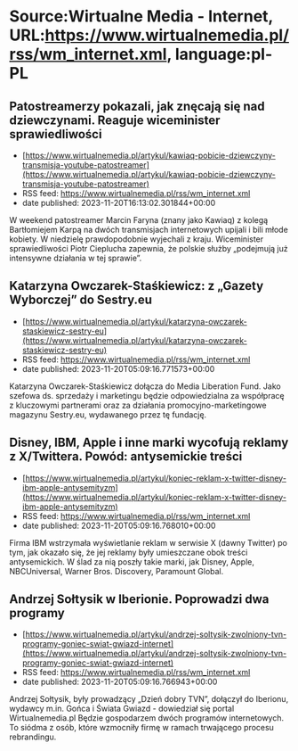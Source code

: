 # Source:Wirtualne Media - Internet, URL:https://www.wirtualnemedia.pl/rss/wm_internet.xml, language:pl-PL

## Patostreamerzy pokazali, jak znęcają się nad dziewczynami. Reaguje wiceminister sprawiedliwości
 - [https://www.wirtualnemedia.pl/artykul/kawiaq-pobicie-dziewczyny-transmisja-youtube-patostreamer](https://www.wirtualnemedia.pl/artykul/kawiaq-pobicie-dziewczyny-transmisja-youtube-patostreamer)
 - RSS feed: https://www.wirtualnemedia.pl/rss/wm_internet.xml
 - date published: 2023-11-20T16:13:02.301844+00:00

W weekend patostreamer Marcin Faryna (znany jako Kawiaq) z kolegą Bartłomiejem Karpą na dwóch transmisjach internetowych upijali i bili młode kobiety. W niedzielę prawdopodobnie wyjechali z kraju. Wiceminister sprawiedliwości Piotr Cieplucha zapewnia, że polskie służby „podejmują już intensywne działania w tej sprawie”.

## Katarzyna Owczarek-Staśkiewicz: z „Gazety Wyborczej” do Sestry.eu
 - [https://www.wirtualnemedia.pl/artykul/katarzyna-owczarek-staskiewicz-sestry-eu](https://www.wirtualnemedia.pl/artykul/katarzyna-owczarek-staskiewicz-sestry-eu)
 - RSS feed: https://www.wirtualnemedia.pl/rss/wm_internet.xml
 - date published: 2023-11-20T05:09:16.771573+00:00

Katarzyna Owczarek-Staśkiewicz dołącza do Media Liberation Fund. Jako szefowa ds. sprzedaży i marketingu będzie odpowiedzialna za współpracę z kluczowymi partnerami oraz za działania promocyjno-marketingowe magazynu Sestry.eu, wydawanego przez tę fundację.

## Disney, IBM, Apple i inne marki wycofują reklamy z X/Twittera. Powód: antysemickie treści
 - [https://www.wirtualnemedia.pl/artykul/koniec-reklam-x-twitter-disney-ibm-apple-antysemityzm](https://www.wirtualnemedia.pl/artykul/koniec-reklam-x-twitter-disney-ibm-apple-antysemityzm)
 - RSS feed: https://www.wirtualnemedia.pl/rss/wm_internet.xml
 - date published: 2023-11-20T05:09:16.768010+00:00

Firma IBM wstrzymała wyświetlanie reklam w serwisie X (dawny Twitter) po tym, jak okazało się, że jej ​​reklamy były umieszczane obok treści antysemickich. W ślad za nią poszły takie marki, jak Disney, Apple, NBCUniversal, Warner Bros. Discovery, Paramount Global.

## Andrzej Sołtysik w Iberionie. Poprowadzi dwa programy
 - [https://www.wirtualnemedia.pl/artykul/andrzej-soltysik-zwolniony-tvn-programy-goniec-swiat-gwiazd-internet](https://www.wirtualnemedia.pl/artykul/andrzej-soltysik-zwolniony-tvn-programy-goniec-swiat-gwiazd-internet)
 - RSS feed: https://www.wirtualnemedia.pl/rss/wm_internet.xml
 - date published: 2023-11-20T05:09:16.766943+00:00

Andrzej Sołtysik, były prowadzący „Dzień dobry TVN”, dołączył do Iberionu, wydawcy m.in. Gońca i Świata Gwiazd - dowiedział się portal Wirtualnemedia.pl Będzie gospodarzem dwóch programów internetowych. To siódma z osób, które wzmocniły firmę w ramach trwającego procesu rebrandingu.

